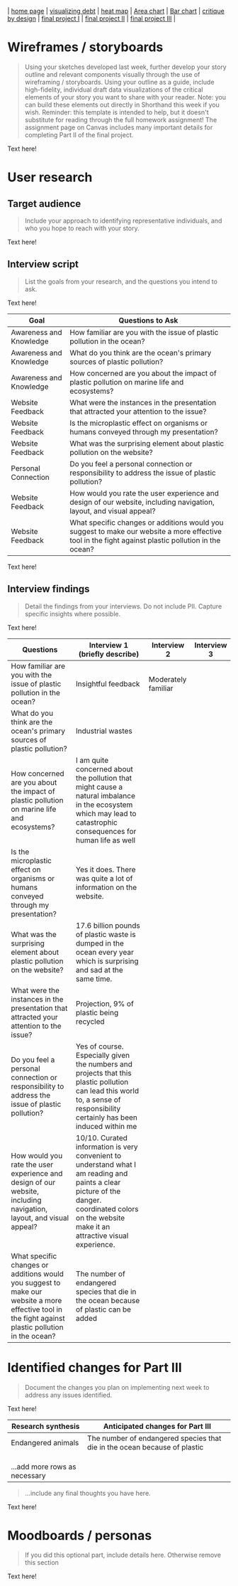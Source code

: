 | [home page](https://varshithams.github.io/portfolio/) | [visualizing debt](visualizing-government-debt) |  [heat map](heat-map) | [Area chart](area-chart) | [Bar chart](bar-chart) | [critique by design](critique-by-design) | [final project I](final-project-part-one) | [final project II](final-project-part-two) | [final project III](final-project-part-three) |

# Wireframes / storyboards
> Using your sketches developed last week, further develop your story outline and relevant components visually through the use of wireframing / storyboards. Using your outline as a guide, include high-fidelity, individual draft data visualizations of the critical elements of your story you want to share with your reader. Note: you can build these elements out directly in Shorthand this week if you wish.  Reminder: this template is intended to help, but it doesn't substitute for reading through the full homework assignment!  The assignment page on Canvas includes many important details for completing Part II of the final project. 

Text here!

# User research 

## Target audience
> Include your approach to identifying representative individuals, and who you hope to reach with your story.
  

Text here!

## Interview script
> List the goals from your research, and the questions you intend to ask. 

Text here!

| Goal | Questions to Ask |
|------|------------------|
| Awareness and Knowledge      | How familiar are you with the issue of plastic pollution in the ocean?        |
| Awareness and Knowledge      | What do you think are the ocean's primary sources of plastic pollution?  |
| Awareness and Knowledge      | How concerned are you about the impact of plastic pollution on marine life and ecosystems?  |
| Website Feedback             | What were the instances in the presentation that attracted your attention to the issue? |
| Website Feedback             | Is the microplastic effect on organisms or humans conveyed through my presentation?|
| Website Feedback             | What was the surprising element about plastic pollution on the website? |
| Personal Connection          | Do you feel a personal connection or responsibility to address the issue of plastic pollution? |
| Website Feedback           | How would you rate the user experience and design of our website, including navigation, layout, and visual appeal? |
| Website Feedback            | What specific changes or additions would you suggest to make our website a more effective tool in the fight against plastic pollution in the ocean?|


Text here!

## Interview findings
> Detail the findings from your interviews.  Do not include PII.  Capture specific insights where possible.

Text here!

| Questions               | Interview 1 (briefly describe) | Interview 2 | Interview 3 |
|-------------------------|--------------------------------|-------------|-------------|
| How familiar are you with the issue of plastic pollution in the ocean? | Insightful feedback | Moderately familiar  |             |
| What do you think are the ocean's primary sources of plastic pollution? |   Industrial wastes |             |             |
| How concerned are you about the impact of plastic pollution on marine life and ecosystems? |  I am quite concerned about the pollution that might cause a natural imbalance in the ecosystem which may lead to catastrophic consequences for human life as well |             |             |
|Is the microplastic effect on organisms or humans conveyed through my presentation?  |  Yes it does. There was quite a lot of information on the website.|            |             |
| What was the surprising element about plastic pollution on the website? | 17.6 billion pounds of plastic waste is dumped in the ocean every year which is surprising and sad at the same time.|      |     |
| What were the instances in the presentation that attracted your attention to the issue? | Projection, 9% of plastic being recycled   |    |  |
| Do you feel a personal connection or responsibility to address the issue of plastic pollution? |Yes of course. Especially given the numbers and projects that this plastic pollution can lead this world to, a sense of responsibility certainly has been induced within me | | |
|How would you rate the user experience and design of our website, including navigation, layout, and visual appeal?|10/10. Curated information is very convenient to understand what I am reading and paints a clear picture of the danger. coordinated colors on the website make it an attractive visual experience.  | | |
|What specific changes or additions would you suggest to make our website a more effective tool in the fight against plastic pollution in the ocean? | The number of endangered species that die in the ocean because of plastic can be added |  |   |
 


# Identified changes for Part III
> Document the changes you plan on implementing next week to address any issues identified.  

Text here!

| Research synthesis                       | Anticipated changes for Part III                                                |
|------------------------------------------|---------------------------------------------------------------------------------|
| Endangered animals                       | The number of endangered species that die in the ocean because of plastic       |
|                                          |                                                                                 |
|                                          |                                                                                 |
|                                          |                                                                                 |
| ...add more rows as necessary            |                                                                                 |

> ...include any final thoughts you have here. 

Text here!

# Moodboards / personas
> If you did this optional part, include details here.  Otherwise remove this section

Text here!

